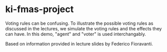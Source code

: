 # ki-fmas-project

Voting rules can be confusing. To illustrate the possible voting rules as discussed in the lectures, we simulate the voting rules and the effects they can have. In this demo, "agent" and "voter" is used interchangably.

Based on information provided in lecture slides by Federico Fioravanti.